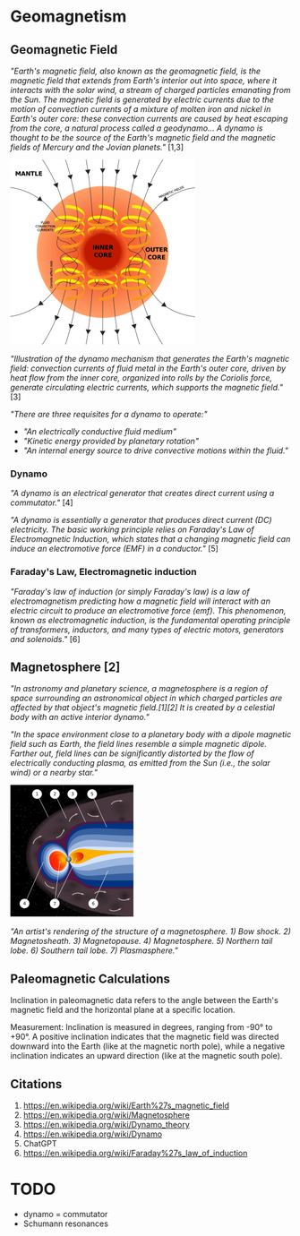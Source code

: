 # Geomagnetism

## Geomagnetic Field

*"Earth's magnetic field, also known as the geomagnetic field, is the magnetic field that extends from Earth's interior out into space, where it interacts with the solar wind, a stream of charged particles emanating from the Sun. The magnetic field is generated by electric currents due to the motion of convection currents of a mixture of molten iron and nickel in Earth's outer core: these convection currents are caused by heat escaping from the core, a natural process called a geodynamo... A dynamo is thought to be the source of the Earth's magnetic field and the magnetic fields of Mercury and the Jovian planets."* [1,3]

![](img/geodynamo.png)

*"Illustration of the dynamo mechanism that generates the Earth's magnetic field: convection currents of fluid metal in the Earth's outer core, driven by heat flow from the inner core, organized into rolls by the Coriolis force, generate circulating electric currents, which supports the magnetic field."* [3]

*"There are three requisites for a dynamo to operate:"*
- *"An electrically conductive fluid medium"*
- *"Kinetic energy provided by planetary rotation"*
- *"An internal energy source to drive convective motions within the fluid."*

### Dynamo

*"A dynamo is an electrical generator that creates direct current using a commutator."* [4]

*"A dynamo is essentially a generator that produces direct current (DC) electricity. The basic working principle relies on Faraday's Law of Electromagnetic Induction, which states that a changing magnetic field can induce an electromotive force (EMF) in a conductor."* [5]

### Faraday's Law, Electromagnetic induction

*"Faraday's law of induction (or simply Faraday's law) is a law of electromagnetism predicting how a magnetic field will interact with an electric circuit to produce an electromotive force (emf). This phenomenon, known as electromagnetic induction, is the fundamental operating principle of transformers, inductors, and many types of electric motors, generators and solenoids."* [6]

## Magnetosphere [2]

*"In astronomy and planetary science, a magnetosphere is a region of space surrounding an astronomical object in which charged particles are affected by that object's magnetic field.[1][2] It is created by a celestial body with an active interior dynamo."*

*"In the space environment close to a planetary body with a dipole magnetic field such as Earth, the field lines resemble a simple magnetic dipole. Farther out, field lines can be significantly distorted by the flow of electrically conducting plasma, as emitted from the Sun (i.e., the solar wind) or a nearby star."*

![](img/Magnetosphere.svg.png)

*"An artist's rendering of the structure of a magnetosphere. 1) Bow shock. 2) Magnetosheath. 3) Magnetopause. 4) Magnetosphere. 5) Northern tail lobe. 6) Southern tail lobe. 7) Plasmasphere."*

## Paleomagnetic Calculations

Inclination in paleomagnetic data refers to the angle between the Earth's magnetic field and the horizontal plane at a specific location.

Measurement: Inclination is measured in degrees, ranging from -90° to +90°. A positive inclination indicates that the magnetic field was directed downward into the Earth (like at the magnetic north pole), while a negative inclination indicates an upward direction (like at the magnetic south pole).

## Citations

1. https://en.wikipedia.org/wiki/Earth%27s_magnetic_field
2. https://en.wikipedia.org/wiki/Magnetosphere
3. https://en.wikipedia.org/wiki/Dynamo_theory
4. https://en.wikipedia.org/wiki/Dynamo
5. ChatGPT
6. https://en.wikipedia.org/wiki/Faraday%27s_law_of_induction

# TODO

- dynamo = commutator
- Schumann resonances